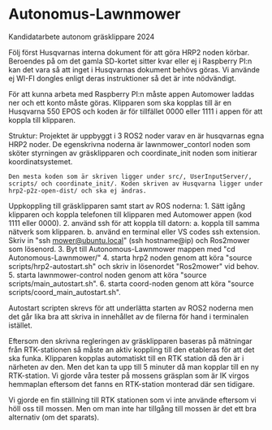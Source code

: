 # Autonomus-Lawnmower
Kandidatarbete autonom gräsklippare 2024

Följ först Husqvarnas interna dokument för att göra HRP2 noden körbar. Beroendes på om det gamla SD-kortet sitter kvar eller ej i Raspberry PI:n kan det vara så att inget i Husqvarnas dokument behövs göras. Vi använde ej WI-FI dongles enligt deras instruktioner så det är inte nödvändigt.

För att kunna arbeta med Raspberry PI:n måste appen Automower laddas ner och ett konto måste göras. Klipparen som ska kopplas till är en Husqvarna 550 EPOS och koden är för tillfället 0000 eller 1111 i appen för att koppla till klipparen.

Struktur:
    Projektet är uppbyggt i 3 ROS2 noder varav en är husqvarnas egna HRP2 noder.
    De egenskrivna noderna är lawnmower_contorl noden som sköter styrningen av gräsklipparen och coordinate_init noden som initierar koordinatsystemet.

    Den mesta koden som är skriven ligger under src/, UserInputServer/, scripts/ och coordinate_init/. Koden skriven av Husqvarna ligger under hrp2-p2z-open-dist/ och ska ej ändras.

Uppkoppling till gräsklipparen samt start av ROS noderna:
    1. Sätt igång klipparen och koppla telefonen till klipparen med Automower appen (kod 1111 eller 0000).
    2. använd ssh för att koppla till datorn:
        a. koppla till samma nätverk som klipparen.
        b. använd en terminal eller VS codes ssh extension. Skriv in "ssh mower@ubuntu.local" (ssh hostname@ip) och Ros2mower som lösenord.
    3. Byt till Autonomous-Lawnmower mappen med "cd Autonomous-Lawnmower/"
    4. starta hrp2 noden genom att köra "source scripts/hrp2-autostart.sh" och skriv in lösenordet "Ros2mower" vid behov.
    5. starta lawnmower-control noden genom att köra "source scripts/main_autostart.sh".
    6. starta coord-noden genom att köra "source scripts/coord_main_autostart.sh".

Autostart scripten skrevs för att underlätta starten av ROS2 noderna men det går lika bra att skriva in innehållet av de filerna för hand i terminalen istället.

Eftersom den skrivna regleringen av gräsklipparen baseras på mätningar från RTK-stationen så måste an aktiv koppling till den etableras för att det ska funka. Klipparen kopplas automatiskt till en RTK station då den är i närheten av den. Men det kan ta upp till 5 minuter då man kopplar till en ny RTK-station. Vi gjorde våra tester på mossens gräsplan som är IK virgos hemmaplan eftersom det fanns en RTK-station monterad där sen tidigare.

Vi gjorde en fin ställning till RTK stationen som vi inte använde eftersom vi höll oss till mossen. Men om man inte har tillgång till mossen är det ett bra alternativ (om det sparats).


